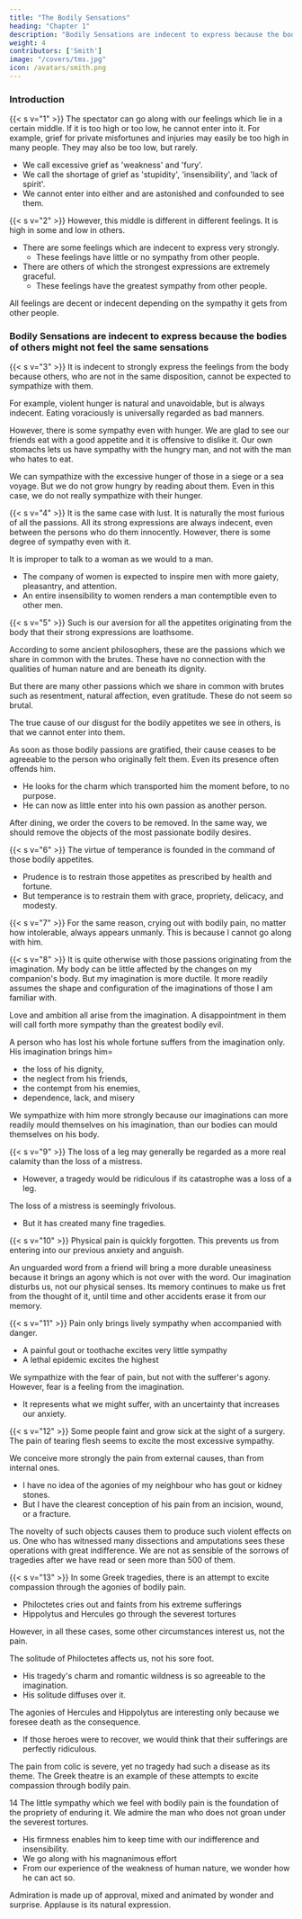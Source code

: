 ```yaml
---
title: "The Bodily Sensations"
heading: "Chapter 1"
description: "Bodily Sensations are indecent to express because the bodies of others might not feel the same sensations"
weight: 4
contributors: ['Smith']
image: "/covers/tms.jpg"
icon: /avatars/smith.png
---
```




### Introduction 

{{< s v="1" >}} The spectator can go along with our feelings which lie in a certain middle. If it is too high or too low, he cannot enter into it. For example, grief for private misfortunes and injuries may easily be too high in many people. They may also be too low, but rarely.
- We call excessive grief as 'weakness' and 'fury'.
- We call the shortage of grief as 'stupidity', 'insensibility', and 'lack of spirit'.
- We cannot enter into either and are astonished and confounded to see them.


{{< s v="2" >}} However, this middle is different in different feelings. It is high in some and low in others.
- There are some feelings which are indecent to express very strongly.
  - These feelings have little or no sympathy from other people.
- There are others of which the strongest expressions are extremely graceful.
  - These feelings have the greatest sympathy from other people.

All feelings are decent or indecent depending on the sympathy it gets from other people.


### Bodily Sensations are indecent to express because the bodies of others might not feel the same sensations

{{< s v="3" >}} It is indecent to strongly express the feelings from the body because others, who are not in the same disposition, cannot be expected to sympathize with them.

For example, violent hunger is natural and unavoidable, but is always indecent. Eating voraciously is universally regarded as bad manners.

However, there is some sympathy even with hunger. We are glad to see our friends eat with a good appetite and it is offensive to dislike it. Our own stomachs lets us have sympathy with the hungry man, and not with the man who hates to eat.

We can sympathize with the excessive hunger of those in a siege or a sea voyage. But we do not grow hungry by reading about them. Even in this case, we do not really sympathize with their hunger.

<!-- We imagine ourselves in the sufferers' situation.
We readily conceive their grief, fear and consternation.
We feel some degree of those passions.
We therefore sympathize with them.
 -->

{{< s v="4" >}} It is the same case with lust. It is naturally the most furious of all the passions. All its strong expressions are always indecent, even between the persons who do them innocently. However, there is some degree of sympathy even with it.

It is improper to talk to a woman as we would to a man. 
- The company of women is expected to inspire men with more gaiety, pleasantry, and attention.
- An entire insensibility to women renders a man contemptible even to other men.


{{< s v="5" >}} Such is our aversion for all the appetites originating from the body that their strong expressions are loathsome.

According to some ancient philosophers, these are the passions which we share in common with the brutes. These have no connection with the qualities of human nature and are beneath its dignity.

But there are many other passions which we share in common with brutes such as resentment, natural affection, even gratitude. These do not seem so brutal.

The true cause of our disgust for the bodily appetites we see in others, is that we cannot enter into them.

As soon as those bodily passions are gratified, their cause ceases to be agreeable to the person who originally felt them. Even its presence often offends him.
- He looks for the charm which transported him the moment before, to no purpose.
- He can now as little enter into his own passion as another person.

After dining, we order the covers to be removed. In the same way, we should remove the objects of the most passionate bodily desires.

{{< s v="6" >}} The virtue of temperance is founded in the command of those bodily appetites. 
- Prudence is to restrain those appetites as prescribed by health and fortune.
- But temperance is to restrain them with grace, propriety, delicacy, and modesty.


{{< s v="7" >}} For the same reason, crying out with bodily pain, no matter how intolerable, always appears unmanly. This is because I cannot go along with him.

<!-- However, there is much sympathy even with bodily pain.

I see a stroke just ready to fall on another person's leg.
I naturally shrink and draw back my own leg.
When it falls, I feel it in some measure.
I am hurt by it as well as the sufferer.
However, my hurt is excessively slight.
Because of that, I always despise him if he cries out violently, as .
This is the case of all the bodily passions.
They excite either no sympathy or a disproportional sympathy to the violence felt by the sufferer.
 -->

{{< s v="8" >}} It is quite otherwise with those passions originating from the imagination. My body can be little affected by the changes on my companion's body. But my imagination is more ductile.
It more readily assumes the shape and configuration of the imaginations of those I am familiar with.


Love and ambition all arise from the imagination. A disappointment in them will call forth more sympathy than the greatest bodily evil.

A person who has lost his whole fortune suffers from the imagination only. His imagination brings him=  
- the loss of his dignity,
- the neglect from his friends,
- the contempt from his enemies,
- dependence, lack, and misery

We sympathize with him more strongly because our imaginations can more readily mould themselves on his imagination, than our bodies can mould themselves on his body.


{{< s v="9" >}} The loss of a leg may generally be regarded as a more real calamity than the loss of a mistress. 
- However, a tragedy would be ridiculous if its catastrophe was a loss of a leg.

The loss of a mistress is seemingly frivolous.
- But it has created many fine tragedies.


{{< s v="10" >}} Physical pain is quickly forgotten. This prevents us from entering into our previous anxiety and anguish.

An unguarded word from a friend will bring a more durable uneasiness because it brings an agony which is not over with the word. Our imagination disturbs us, not our physical senses. Its memory continues to make us fret from the thought of it, until time and other accidents erase it from our memory.


{{< s v="11" >}} Pain only brings lively sympathy when accompanied with danger. 
- A painful gout or toothache excites very little sympathy
- A lethal epidemic excites the highest

We sympathize with the fear of pain, but not with the sufferer's agony. However, fear is a feeling from the imagination.
- It represents what we might suffer, with an uncertainty that increases our anxiety.


{{< s v="12" >}} Some people faint and grow sick at the sight of a surgery. The pain of tearing flesh seems to excite the most excessive sympathy.

We conceive more strongly the pain from external causes, than from internal ones.
- I have no idea of the agonies of my neighbour who has gout or kidney stones.
- But I have the clearest conception of his pain from an incision, wound, or a fracture.

The novelty of such objects causes them to produce such violent effects on us. One who has witnessed many dissections and amputations sees these operations with great indifference. We are not as sensible of the sorrows of tragedies after we have read or seen more than 500 of them.


{{< s v="13" >}} In some Greek tragedies, there is an attempt to excite compassion through the agonies of bodily pain.
- Philoctetes cries out and faints from his extreme sufferings
- Hippolytus and Hercules go through the severest tortures

However, in all these cases, some other circumstances interest us, not the pain.

The solitude of Philoctetes affects us, not his sore foot.
- His tragedy's charm and romantic wildness is so agreeable to the imagination.
- His solitude diffuses over it.

The agonies of Hercules and Hippolytus are interesting only because we foresee death as the consequence.
- If those heroes were to recover, we would think that their sufferings are perfectly ridiculous.

The pain from colic is severe, yet no tragedy had such a disease as its theme. The Greek theatre is an example of these attempts to excite compassion through bodily pain.


14 The little sympathy which we feel with bodily pain is the foundation of the propriety of enduring it. We admire the man who does not groan under the severest tortures. 
- His firmness enables him to keep time with our indifference and insensibility.
- We go along with his magnanimous effort
- From our experience of the weakness of human nature, we wonder how he can act so.

Admiration is made up of approval, mixed and animated by wonder and surprise. Applause is its natural expression.

